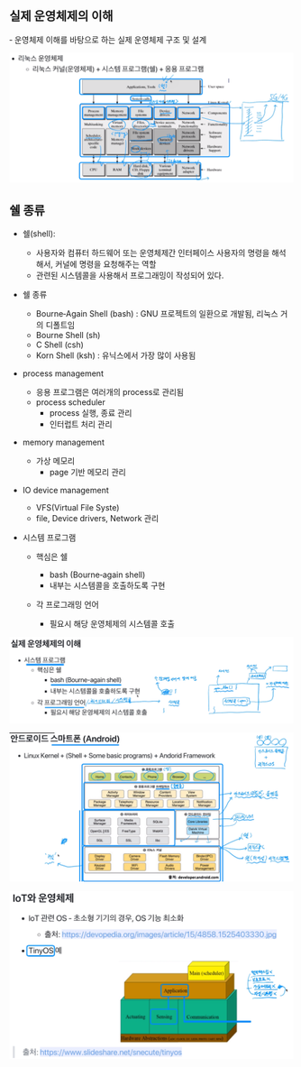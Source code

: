 ## 실제 운영체제의 이해 

‑ 운영체제 이해를 바탕으로 하는 실제 운영체제 구조 및 설계

 ![](.\img\66.png)



## 쉘 종류 

- 쉘(shell): 
  - 사용자와 컴퓨터 하드웨어 또는 운영체제간 인터페이스 사용자의 명령을 해석해서, 커널에 명령을 요청해주는 역할 
  - 관련된 시스템콜을 사용해서 프로그래밍이 작성되어 있다. 
- 쉘 종류 
  - Bourne‑Again Shell (bash) : GNU 프로젝트의 일환으로 개발됨, 리눅스 거의 디폴트임 
  - Bourne Shell (sh) 
  - C Shell (csh) 
  - Korn Shell (ksh) : 유닉스에서 가장 많이 사용됨

- process management 
  - 응용 프로그램은 여러개의 process로 관리됨 
  - process scheduler 
    - process 실행, 종료 관리 
    - 인터럽트 처리 관리

- memory management 
  - 가상 메모리 
    - page 기반 메모리 관리 
- IO device management 
  - VFS(Virtual File Syste) 
  - file, Device drivers, Network 관리 

- 시스템 프로그램 

  - 핵심은 쉘 
    - bash (Bourne‑again shell) 
    - 내부는 시스템콜을 호출하도록 구현 

  - 각 프로그래밍 언어 
    - 필요시 해당 운영체제의 시스템콜 호출

![](.\img\67.png)

![](.\img\68.png)

![](.\img\69.png)


